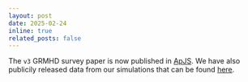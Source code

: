```yaml
---
layout: post
date: 2025-02-24
inline: true
related_posts: false
---
```


The `v3` GRMHD survey paper is now published in [ApJS](https://iopscience.iop.org/article/10.3847/1538-4365/adaea6). We have also publicily released data from our simulations that can be found [here](https://thz.astro.illinois.edu/).